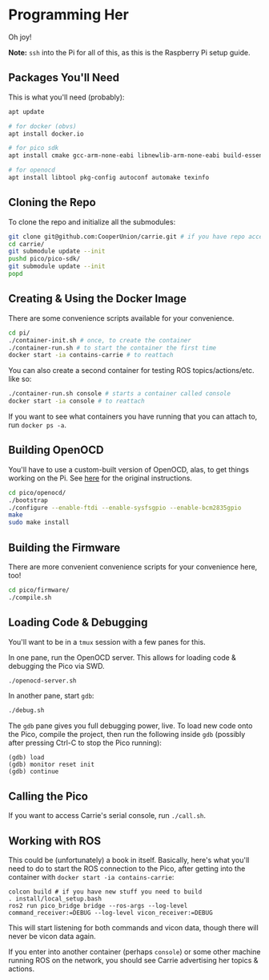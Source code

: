 # Programming Her

Oh joy!

**Note:** `ssh` into the Pi for all of this, as this is the Raspberry Pi setup
guide.

## Packages You'll Need

This is what you'll need (probably):
```bash
apt update

# for docker (obvs)
apt install docker.io

# for pico sdk
apt install cmake gcc-arm-none-eabi libnewlib-arm-none-eabi build-essential

# for openocd
apt install libtool pkg-config autoconf automake texinfo
```

## Cloning the Repo

To clone the repo and initialize all the submodules:
```bash
git clone git@github.com:CooperUnion/carrie.git # if you have repo access
cd carrie/
git submodule update --init
pushd pico/pico-sdk/
git submodule update --init
popd
```

## Creating & Using the Docker Image

There are some convenience scripts available for your convenience.
```bash
cd pi/
./container-init.sh # once, to create the container
./container-run.sh # to start the container the first time
docker start -ia contains-carrie # to reattach
```

You can also create a second container for testing ROS topics/actions/etc. like
so:
```bash
./container-run.sh console # starts a container called console
docker start -ia console # to reattach
```

If you want to see what containers you have running that you can attach to, run
`docker ps -a`.

## Building OpenOCD
You'll have to use a custom-built version of OpenOCD, alas, to get things
working on the Pi. See [here](https://github.com/raspberrypi/openocd) for the
original instructions.
```bash
cd pico/openocd/
./bootstrap
./configure --enable-ftdi --enable-sysfsgpio --enable-bcm2835gpio
make
sudo make install
```

## Building the Firmware
There are more convenient convenience scripts for your convenience here, too!
```bash
cd pico/firmware/
./compile.sh
```

## Loading Code & Debugging

You'll want to be in a `tmux` session with a few panes for this.

In one pane, run the OpenOCD server. This allows for loading code & debugging
the Pico via SWD.
```bash
./openocd-server.sh
```

In another pane, start `gdb`:
```bash
./debug.sh
```

The `gdb` pane gives you full debugging power, live. To load new code onto the
Pico, compile the project, then run the following inside `gdb` (possibly after
pressing Ctrl-C to stop the Pico running):
```
(gdb) load
(gdb) monitor reset init
(gdb) continue
```

## Calling the Pico
If you want to access Carrie's serial console, run `./call.sh`.

## Working with ROS

This could be (unfortunately) a book in itself. Basically, here's what you'll
need to do to start the ROS connection to the Pico, after getting into the
container with `docker start -ia contains-carrie`:
```
colcon build # if you have new stuff you need to build
. install/local_setup.bash
ros2 run pico_bridge bridge --ros-args --log-level command_receiver:=DEBUG --log-level vicon_receiver:=DEBUG
```
This will start listening for both commands and vicon data, though there will
never be vicon data again.

If you enter into another container (perhaps `console`) or some other machine
running ROS on the network, you should see Carrie advertising her topics &
actions.
